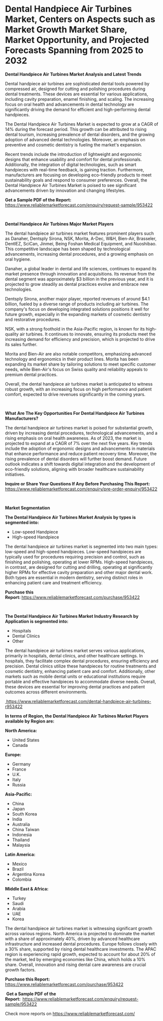 <p><h1>Dental Handpiece Air Turbines Market, Centers on Aspects such as Market Growth Market Share, Market Opportunity, and Projected Forecasts Spanning from 2025 to 2032</h1></p><p><strong>Dental Handpiece Air Turbines Market Analysis and Latest Trends</strong></p>
<p><p>Dental handpiece air turbines are sophisticated dental tools powered by compressed air, designed for cutting and polishing procedures during dental treatments. These devices are essential for various applications, including cavity preparation, enamel finishing, and scaling. The increasing focus on oral health and advancements in dental technology are significantly driving the demand for efficient and high-performing dental handpieces.</p><p>The Dental Handpiece Air Turbines Market is expected to grow at a CAGR of 14% during the forecast period. This growth can be attributed to rising dental tourism, increasing prevalence of dental disorders, and the growing adoption of advanced dental technologies. Moreover, an emphasis on preventive and cosmetic dentistry is fueling the market's expansion. </p><p>Recent trends include the introduction of lightweight and ergonomic designs that enhance usability and comfort for dental professionals. Additionally, the integration of digital technologies, such as smart handpieces with real-time feedback, is gaining traction. Furthermore, manufacturers are focusing on developing eco-friendly products to meet sustainability goals and respond to consumer preferences. Overall, the Dental Handpiece Air Turbines Market is poised to see significant advancements driven by innovation and changing lifestyles.</p></p>
<p><strong>Get a Sample PDF of the Report:&nbsp;</strong> <a href="https://www.reliablemarketforecast.com/enquiry/request-sample/953422?utm_campaign=2999&utm_medium=2&utm_source=Github&utm_content=ia&utm_term=08032025&utm_id=dental-handpiece-air-turbines">https://www.reliablemarketforecast.com/enquiry/request-sample/953422</a></p>
<p>&nbsp;</p>
<p><strong>Dental Handpiece Air Turbines Major Market Players</strong></p>
<p><p>The dental handpiece air turbines market features prominent players such as Danaher, Dentsply Sirona, NSK, Morita, A-Dec, W&H, Bien-Air, Brasseler, DentlEZ, SciCan, Jinmei, Being Foshan Medical Equipment, and Nuoshibao. This competitive landscape has been shaped by technological advancements, increasing dental procedures, and a growing emphasis on oral hygiene.</p><p>Danaher, a global leader in dental and life sciences, continues to expand its market presence through innovation and acquisitions. Its revenue from the dental segment was approximately $3 billion in the previous year, and it is projected to grow steadily as dental practices evolve and embrace new technologies.</p><p>Dentsply Sirona, another major player, reported revenues of around $4.1 billion, fueled by a diverse range of products including air turbines. The company's focus on developing integrated solutions positions it well for future growth, especially in the expanding markets of cosmetic dentistry and restorative procedures.</p><p>NSK, with a strong foothold in the Asia-Pacific region, is known for its high-quality air turbines. It continues to innovate, ensuring its products meet the increasing demand for efficiency and precision, which is projected to drive its sales further.</p><p>Morita and Bien-Air are also notable competitors, emphasizing advanced technology and ergonomics in their product lines. Morita has been expanding its market share by tailoring solutions to meet specific customer needs, while Bien-Air's focus on Swiss quality and reliability appeals to premium dental practices.</p><p>Overall, the dental handpiece air turbines market is anticipated to witness robust growth, with an increasing focus on high performance and patient comfort, expected to drive revenues significantly in the coming years.</p></p>
<p>&nbsp;</p>
<p><strong>What Are The Key Opportunities For Dental Handpiece Air Turbines Manufacturers?</strong></p>
<p><p>The dental handpiece air turbines market is poised for substantial growth, driven by increasing dental procedures, technological advancements, and a rising emphasis on oral health awareness. As of 2023, the market is projected to expand at a CAGR of 7% over the next five years. Key trends include the adoption of ergonomic designs and advancements in materials that enhance performance and reduce patient recovery time. Moreover, the rising prevalence of dental disorders will further boost demand. Future outlook indicates a shift towards digital integration and the development of eco-friendly solutions, aligning with broader healthcare sustainability initiatives.</p></p>
<p><strong>Inquire or Share Your Questions If Any Before Purchasing This Report:</strong> <a href="https://www.reliablemarketforecast.com/enquiry/pre-order-enquiry/953422?utm_campaign=2999&utm_medium=2&utm_source=Github&utm_content=ia&utm_term=08032025&utm_id=dental-handpiece-air-turbines">https://www.reliablemarketforecast.com/enquiry/pre-order-enquiry/953422</a></p>
<p>&nbsp;</p>
<p><strong>Market Segmentation</strong></p>
<p><strong>The Dental Handpiece Air Turbines Market Analysis by types is segmented into:</strong></p>
<p><ul><li>Low-speed Handpiece</li><li>High-speed Handpiece</li></ul></p>
<p><p>The dental handpiece air turbines market is segmented into two main types: low-speed and high-speed handpieces. Low-speed handpieces are typically used for procedures requiring precision and control, such as finishing and polishing, operating at lower RPMs. High-speed handpieces, in contrast, are designed for cutting and drilling, operating at significantly higher RPMs for effective cavity preparation and other major dental work. Both types are essential in modern dentistry, serving distinct roles in enhancing patient care and treatment efficiency.</p></p>
<p><strong>Purchase this Report:&nbsp;</strong><a href="https://www.reliablemarketforecast.com/purchase/953422?utm_campaign=2999&utm_medium=2&utm_source=Github&utm_content=ia&utm_term=08032025&utm_id=dental-handpiece-air-turbines">https://www.reliablemarketforecast.com/purchase/953422</a></p>
<p>&nbsp;</p>
<p><strong>The Dental Handpiece Air Turbines Market Industry Research by Application is segmented into:</strong></p>
<p><ul><li>Hospitals</li><li>Dental Clinics</li><li>Other</li></ul></p>
<p><p>The dental handpiece air turbines market serves various applications, primarily in hospitals, dental clinics, and other healthcare settings. In hospitals, they facilitate complex dental procedures, ensuring efficiency and precision. Dental clinics utilize these handpieces for routine treatments and cosmetic dentistry, enhancing patient care and comfort. Additionally, other markets such as mobile dental units or educational institutions require portable and effective handpieces to accommodate diverse needs. Overall, these devices are essential for improving dental practices and patient outcomes across different environments.</p></p>
<p><a href="https://www.reliablemarketforecast.com/dental-handpiece-air-turbines-r953422?utm_campaign=2999&utm_medium=2&utm_source=Github&utm_content=ia&utm_term=08032025&utm_id=dental-handpiece-air-turbines">&nbsp;https://www.reliablemarketforecast.com/dental-handpiece-air-turbines-r953422</a></p>
<p><strong>In terms of Region, the Dental Handpiece Air Turbines Market Players available by Region are:</strong></p>
<p>
    <p> <strong> North America: </strong>
        <ul>
            <li>United States</li>
            <li>Canada</li>
        </ul>
        </p> 
    <p> <strong> Europe: </strong>
        <ul>
            <li>Germany</li>
            <li>France</li>
            <li>U.K.</li>
            <li>Italy</li>
            <li>Russia</li>
        </ul>
        </p> 
    <p> <strong> Asia-Pacific: </strong>
        <ul>
            <li>China</li>
            <li>Japan</li>
            <li>South Korea</li>
            <li>India</li>
            <li>Australia</li>
            <li>China Taiwan</li>
            <li>Indonesia</li>
            <li>Thailand</li>
            <li>Malaysia</li>
        </ul>
        </p> 
    <p> <strong> Latin America: </strong>
        <ul>
            <li>Mexico</li>
            <li>Brazil</li>
            <li>Argentina Korea</li>
            <li>Colombia</li>
        </ul>
        </p> 
    <p> <strong> Middle East & Africa: </strong>
        <ul>
            <li>Turkey</li>
            <li>Saudi</li>
            <li>Arabia</li>
            <li>UAE</li>
            <li>Korea</li>
        </ul>
    </p>
    </p>
<p><p>The dental handpiece air turbines market is witnessing significant growth across various regions. North America is projected to dominate the market with a share of approximately 40%, driven by advanced healthcare infrastructure and increased dental procedures. Europe follows closely with a 30% share, supported by rising dental healthcare investments. The APAC region is experiencing rapid growth, expected to account for about 20% of the market, led by emerging economies like China, which holds a 10% share. Overall, innovation and rising dental care awareness are crucial growth factors.</p></p>
<p><strong>Purchase this Report: </strong><a href="https://www.reliablemarketforecast.com/purchase/953422?utm_campaign=2999&utm_medium=2&utm_source=Github&utm_content=ia&utm_term=08032025&utm_id=dental-handpiece-air-turbines">https://www.reliablemarketforecast.com/purchase/953422</a></p>
<p>&nbsp;<strong>Get a Sample PDF of the Report:&nbsp;&nbsp;</strong><a href="https://www.reliablemarketforecast.com/enquiry/request-sample/953422?utm_campaign=2999&utm_medium=2&utm_source=Github&utm_content=ia&utm_term=08032025&utm_id=dental-handpiece-air-turbines">https://www.reliablemarketforecast.com/enquiry/request-sample/953422</a></p>
<p><strong></strong></p>
<p>Check more reports on <a href="https://www.reliablemarketforecast.com/?utm_campaign=2999&utm_medium=2&utm_source=Github&utm_content=ia&utm_term=08032025&utm_id=dental-handpiece-air-turbines">https://www.reliablemarketforecast.com/</a></p>